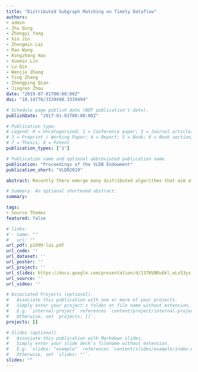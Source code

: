 ```yaml
---
title: "Distributed Subgraph Matching on Timely Dataflow"
authors:
- admin
- Zhu Qing
- Zhengyi Yang
- Xin Jin
- Zhengmin Lai
- Ran Wang
- Kongzhang Hao
- Xuemin Lin
- Lu Qin
- Wenjie Zhang
- Ying Zhang
- Zhengping Qian
- Jingren Zhou
date: "2019-07-01T00:00:00Z"
doi: "10.14778/3339490.3339494"

# Schedule page publish date (NOT publication's date).
publishDate: "2017-01-01T00:00:00Z"

# Publication type.
# Legend: 0 = Uncategorized; 1 = Conference paper; 2 = Journal article;
# 3 = Preprint / Working Paper; 4 = Report; 5 = Book; 6 = Book section;
# 7 = Thesis; 8 = Patent
publication_types: ["1"]

# Publication name and optional abbreviated publication name.
publication: "Proceedings of the VLDB Endowment"
publication_short: "VLDB2019"

abstract: Recently there emerge many distributed algorithms that aim at solving subgraph matching at scale. Existing algorithm-level comparisons failed to provide a systematic view of distributed subgraph matching mainly due to the intertwining of strategy and optimization. In this paper, we identify four strategies and three general-purpose optimizations from representative state-of-the-art algorithms. We implement the four strategies with the optimizations based on the common Timely dataflow system for systematic strategy-level comparison. Our implementation covers all representative algorithms. We conduct extensive experiments for both unlabelled matching and labelled matching to analyze the performance of distributed subgraph matching under various settings, which is finally summarized as a practical guide.

# Summary. An optional shortened abstract.
summary: 

tags:
- Source Themes
featured: false

# links:
# - name: ""
#   url: ""
url_pdf: p1099-lai.pdf
url_code: ''
url_dataset: ''
url_poster: ''
url_project: ''
url_slides: https://docs.google.com/presentation/d/137NVBRu6kl_wLv53ys-FKAvIr-dM7al_L5gJ8DU1HIs/edit?usp=sharing
url_source: ''
url_video: ''

# Associated Projects (optional).
#   Associate this publication with one or more of your projects.
#   Simply enter your project's folder or file name without extension.
#   E.g. `internal-project` references `content/project/internal-project/index.md`.
#   Otherwise, set `projects: []`.
projects: []

# Slides (optional).
#   Associate this publication with Markdown slides.
#   Simply enter your slide deck's filename without extension.
#   E.g. `slides: "example"` references `content/slides/example/index.md`.
#   Otherwise, set `slides: ""`.
slides: ""
---
```

